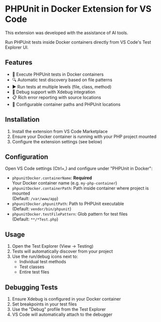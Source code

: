 # PHPUnit in Docker Extension for VS Code

This extension was developed with the assistance of AI tools.

Run PHPUnit tests inside Docker containers directly from VS Code's Test Explorer UI.

## Features

- 🐳 Execute PHPUnit tests in Docker containers
- 🔍 Automatic test discovery based on file patterns
- ▶️ Run tests at multiple levels (file, class, method)
- 🐛 Debug support with Xdebug integration
- 📋 Rich error reporting with source locations
- 📂 Configurable container paths and PHPUnit locations

## Installation

1. Install the extension from VS Code Marketplace
2. Ensure your Docker container is running with your PHP project mounted
3. Configure the extension settings (see below)

## Configuration

Open VS Code settings (Ctrl+,) and configure under "PHPUnit in Docker":

- `phpunitDocker.containerName`: **Required**  
  Your Docker container name (e.g. `my-php-container`)
- `phpunitDocker.containerPath`: Path inside container where project is mounted  
  (Default: `/var/www/app`)
- `phpunitDocker.phpunitPath`: Path to PHPUnit executable  
  (Default: `vendor/bin/phpunit`)
- `phpunitDocker.testFilePattern`: Glob pattern for test files  
  (Default: `**/*Test.php`)

## Usage

1. Open the Test Explorer (View → Testing)
2. Tests will automatically discover from your project
3. Use the run/debug icons next to:
   - Individual test methods
   - Test classes
   - Entire test files

## Debugging Tests

1. Ensure Xdebug is configured in your Docker container
2. Set breakpoints in your test files
3. Use the "Debug" profile from the Test Explorer
4. VS Code will automatically attach to the debugger
